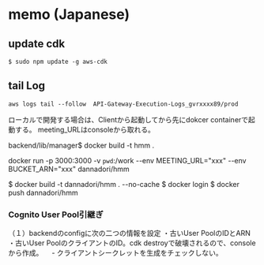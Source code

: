 
# memo (Japanese)
## update cdk
```
$ sudo npm update -g aws-cdk
```
## tail Log
```
aws logs tail --follow  API-Gateway-Execution-Logs_gvrxxxx89/prod
```

ローカルで開発する場合は、Clientから起動してから先にdokcer containerで起動する。
meeting_URLはconsoleから取れる。

backend/lib/manager$ docker build -t hmm .

docker run -p 3000:3000 -v `pwd`:/work --env MEETING_URL="xxx"  --env BUCKET_ARN="xxx" dannadori/hmm


$ docker build -t dannadori/hmm . --no-cache
$ docker login
$ docker push dannadori/hmm 

### Cognito User Pool引継ぎ
（１）backendのconfigに次の二つの情報を設定
・古いUser PoolのIDとARN
・古いUser PoolのクライアントのID。cdk destroyで破壊されるので、consoleから作成。
　- クライアントシークレットを生成をチェックしない。